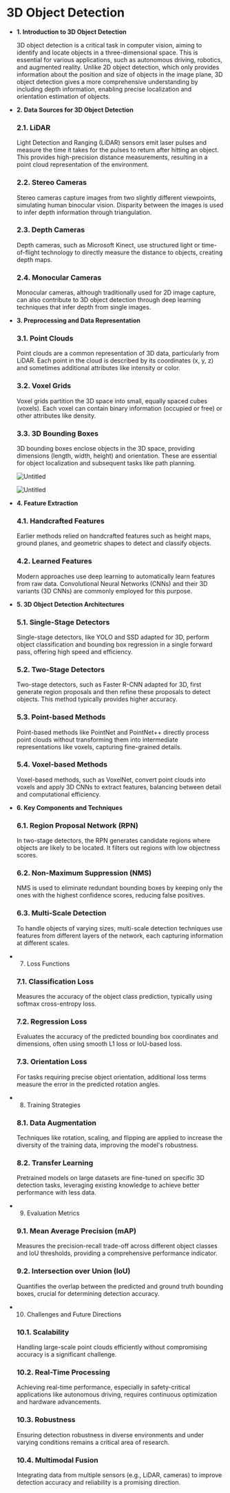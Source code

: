 # 3D Object Detection

- **1. Introduction to 3D Object Detection**
    
    3D object detection is a critical task in computer vision, aiming to identify and locate objects in a three-dimensional space. This is essential for various applications, such as autonomous driving, robotics, and augmented reality. Unlike 2D object detection, which only provides information about the position and size of objects in the image plane, 3D object detection gives a more comprehensive understanding by including depth information, enabling precise localization and orientation estimation of objects.
    
- **2. Data Sources for 3D Object Detection**
    
    ### 2.1. LiDAR
    
    Light Detection and Ranging (LiDAR) sensors emit laser pulses and measure the time it takes for the pulses to return after hitting an object. This provides high-precision distance measurements, resulting in a point cloud representation of the environment.
    
    ### 2.2. Stereo Cameras
    
    Stereo cameras capture images from two slightly different viewpoints, simulating human binocular vision. Disparity between the images is used to infer depth information through triangulation.
    
    ### 2.3. Depth Cameras
    
    Depth cameras, such as Microsoft Kinect, use structured light or time-of-flight technology to directly measure the distance to objects, creating depth maps.
    
    ### 2.4. Monocular Cameras
    
    Monocular cameras, although traditionally used for 2D image capture, can also contribute to 3D object detection through deep learning techniques that infer depth from single images.
    
- **3. Preprocessing and Data Representation**
    
    ### 3.1. Point Clouds
    
    Point clouds are a common representation of 3D data, particularly from LiDAR. Each point in the cloud is described by its coordinates (x, y, z) and sometimes additional attributes like intensity or color.
    
    ### 3.2. Voxel Grids
    
    Voxel grids partition the 3D space into small, equally spaced cubes (voxels). Each voxel can contain binary information (occupied or free) or other attributes like density.
    
    ### 3.3. 3D Bounding Boxes
    
    3D bounding boxes enclose objects in the 3D space, providing dimensions (length, width, height) and orientation. These are essential for object localization and subsequent tasks like path planning.
    
    ![Untitled](3D%20Object%20Detection%204a9e397b98dd4a2eb8e3ad368d629867/Untitled.png)
    
    ![Untitled](3D%20Object%20Detection%204a9e397b98dd4a2eb8e3ad368d629867/Untitled%201.png)
    
- **4. Feature Extraction**
    
    ### 4.1. Handcrafted Features
    
    Earlier methods relied on handcrafted features such as height maps, ground planes, and geometric shapes to detect and classify objects.
    
    ### 4.2. Learned Features
    
    Modern approaches use deep learning to automatically learn features from raw data. Convolutional Neural Networks (CNNs) and their 3D variants (3D CNNs) are commonly employed for this purpose.
    
- **5. 3D Object Detection Architectures**
    
    ### 5.1. Single-Stage Detectors
    
    Single-stage detectors, like YOLO and SSD adapted for 3D, perform object classification and bounding box regression in a single forward pass, offering high speed and efficiency.
    
    ### 5.2. Two-Stage Detectors
    
    Two-stage detectors, such as Faster R-CNN adapted for 3D, first generate region proposals and then refine these proposals to detect objects. This method typically provides higher accuracy.
    
    ### 5.3. Point-based Methods
    
    Point-based methods like PointNet and PointNet++ directly process point clouds without transforming them into intermediate representations like voxels, capturing fine-grained details.
    
    ### 5.4. Voxel-based Methods
    
    Voxel-based methods, such as VoxelNet, convert point clouds into voxels and apply 3D CNNs to extract features, balancing between detail and computational efficiency.
    
- **6. Key Components and Techniques**
    
    ### 6.1. Region Proposal Network (RPN)
    
    In two-stage detectors, the RPN generates candidate regions where objects are likely to be located. It filters out regions with low objectness scores.
    
    ### 6.2. Non-Maximum Suppression (NMS)
    
    NMS is used to eliminate redundant bounding boxes by keeping only the ones with the highest confidence scores, reducing false positives.
    
    ### 6.3. Multi-Scale Detection
    
    To handle objects of varying sizes, multi-scale detection techniques use features from different layers of the network, each capturing information at different scales.
    
- 7. Loss Functions
    
    ### 7.1. Classification Loss
    
    Measures the accuracy of the object class prediction, typically using softmax cross-entropy loss.
    
    ### 7.2. Regression Loss
    
    Evaluates the accuracy of the predicted bounding box coordinates and dimensions, often using smooth L1 loss or IoU-based loss.
    
    ### 7.3. Orientation Loss
    
    For tasks requiring precise object orientation, additional loss terms measure the error in the predicted rotation angles.
    
- 8. Training Strategies
    
    ### 8.1. Data Augmentation
    
    Techniques like rotation, scaling, and flipping are applied to increase the diversity of the training data, improving the model's robustness.
    
    ### 8.2. Transfer Learning
    
    Pretrained models on large datasets are fine-tuned on specific 3D detection tasks, leveraging existing knowledge to achieve better performance with less data.
    
- 9. Evaluation Metrics
    
    ### 9.1. Mean Average Precision (mAP)
    
    Measures the precision-recall trade-off across different object classes and IoU thresholds, providing a comprehensive performance indicator.
    
    ### 9.2. Intersection over Union (IoU)
    
    Quantifies the overlap between the predicted and ground truth bounding boxes, crucial for determining detection accuracy.
    
- 10. Challenges and Future Directions
    
    ### 10.1. Scalability
    
    Handling large-scale point clouds efficiently without compromising accuracy is a significant challenge.
    
    ### 10.2. Real-Time Processing
    
    Achieving real-time performance, especially in safety-critical applications like autonomous driving, requires continuous optimization and hardware advancements.
    
    ### 10.3. Robustness
    
    Ensuring detection robustness in diverse environments and under varying conditions remains a critical area of research.
    
    ### 10.4. Multimodal Fusion
    
    Integrating data from multiple sensors (e.g., LiDAR, cameras) to improve detection accuracy and reliability is a promising direction.